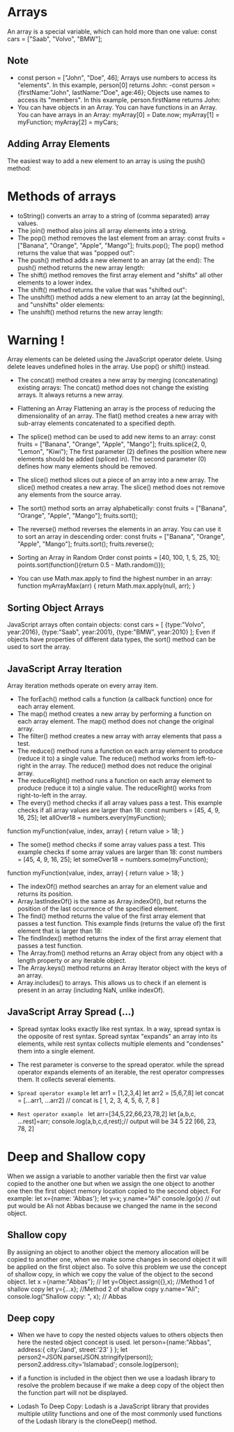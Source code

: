 # Arrays
An array is a special variable, which can hold more than one value:
const cars = ["Saab", "Volvo", "BMW"];

## Note
- const person = ["John", "Doe", 46];
Arrays use numbers to access its "elements". In this example, person[0] returns John:
-const person = {firstName:"John", lastName:"Doe", age:46};
Objects use names to access its "members". In this example, person.firstName returns John:
- You can have objects in an Array. You can have functions in an Array. You can have arrays in an Array:
myArray[0] = Date.now;
myArray[1] = myFunction;
myArray[2] = myCars;

## Adding Array Elements
The easiest way to add a new element to an array is using the push() method:

# Methods of arrays
- toString() converts an array to a string of (comma separated) array values.
- The join() method also joins all array elements into a string.
- The pop() method removes the last element from an array:
const fruits = ["Banana", "Orange", "Apple", "Mango"];
fruits.pop();
The pop() method returns the value that was "popped out":
- The push() method adds a new element to an array (at the end):
The push() method returns the new array length:
- The shift() method removes the first array element and "shifts" all other elements to a lower index.
- The shift() method returns the value that was "shifted out":
- The unshift() method adds a new element to an array (at the beginning), and "unshifts" older elements:
- The unshift() method returns the new array length:

# Warning !
Array elements can be deleted using the JavaScript operator delete.
Using delete leaves undefined holes in the array.
Use pop() or shift() instead.

- The concat() method creates a new array by merging (concatenating) existing arrays:
The concat() method does not change the existing arrays. It always returns a new array.
- Flattening an Array
Flattening an array is the process of reducing the dimensionality of an array.
The flat() method creates a new array with sub-array elements concatenated to a specified depth.
- The splice() method can be used to add new items to an array:
const fruits = ["Banana", "Orange", "Apple", "Mango"];
fruits.splice(2, 0, "Lemon", "Kiwi");
The first parameter (2) defines the position where new elements should be added (spliced in).
The second parameter (0) defines how many elements should be removed.
- The slice() method slices out a piece of an array into a new array.
The slice() method creates a new array.
The slice() method does not remove any elements from the source array.

- The sort() method sorts an array alphabetically:
const fruits = ["Banana", "Orange", "Apple", "Mango"];
fruits.sort();
- The reverse() method reverses the elements in an array.
You can use it to sort an array in descending order:
const fruits = ["Banana", "Orange", "Apple", "Mango"];
fruits.sort();
fruits.reverse();

- Sorting an Array in Random Order
const points = [40, 100, 1, 5, 25, 10];
points.sort(function(){return 0.5 - Math.random()});
- You can use Math.max.apply to find the highest number in an array:
function myArrayMax(arr) {
  return Math.max.apply(null, arr);
}

## Sorting Object Arrays
JavaScript arrays often contain objects:
const cars = [
  {type:"Volvo", year:2016},
  {type:"Saab", year:2001},
  {type:"BMW", year:2010}
];
Even if objects have properties of different data types, the sort() method can be used to sort the array.

## JavaScript Array Iteration
Array iteration methods operate on every array item.

- The forEach() method calls a function (a callback function) once for each array element.
- The map() method creates a new array by performing a function on each array element.
The map() method does not change the original array.
- The filter() method creates a new array with array elements that pass a test.
- The reduce() method runs a function on each array element to produce (reduce it to) a single value.
The reduce() method works from left-to-right in the array.
The reduce() method does not reduce the original array.
- The reduceRight() method runs a function on each array element to produce (reduce it to) a single value.
The reduceRight() works from right-to-left in the array.
- The every() method checks if all array values pass a test.
This example checks if all array values are larger than 18:
const numbers = [45, 4, 9, 16, 25];
let allOver18 = numbers.every(myFunction);

function myFunction(value, index, array) {
  return value > 18;
}

- The some() method checks if some array values pass a test.
This example checks if some array values are larger than 18:
const numbers = [45, 4, 9, 16, 25];
let someOver18 = numbers.some(myFunction);

function myFunction(value, index, array) {
  return value > 18;
}
- The indexOf() method searches an array for an element value and returns its position.
- Array.lastIndexOf() is the same as Array.indexOf(), but returns the position of the last occurrence of the specified element.
- The find() method returns the value of the first array element that passes a test function.
This example finds (returns the value of) the first element that is larger than 18:
- The findIndex() method returns the index of the first array element that passes a test function.
- The Array.from() method returns an Array object from any object with a length property or any iterable object.
- The Array.keys() method returns an Array Iterator object with the keys of an array.
- Array.includes() to arrays. This allows us to check if an element is present in an array (including NaN, unlike indexOf).
 
## JavaScript Array Spread (...)

- Spread syntax looks exactly like rest syntax. In a way, spread syntax is the opposite of rest syntax. Spread syntax "expands" an array into its elements, while rest syntax collects multiple elements and "condenses" them into a single element.

- The rest parameter is converse to the spread operator. while the spread operator expands elements of an iterable, the rest operator compresses them. It collects several elements.
- `Spread operator example`
let arr1 = [1,2,3,4]
let arr2 = [5,6,7,8]
let concat = [...arr1, ...arr2]
// concat is [ 1, 2, 3, 4, 5, 6, 7, 8 ]  

- `Rest operator example `
let arr=[34,5,22,66,23,78,2]
let [a,b,c, ...rest]=arr;
console.log(a,b,c,d,rest);// output will be 34 5 22 [66, 23, 78, 2]



# Deep and Shallow copy

When we assign a variable to another variable then the first var value copied to the another one but when we assign the one object to another one then the first object memory location copied to the second object.
For example:
let x={name: 'Abbas'};
let y=x;
y.name="Ali"
console.lgo(x) // out put would be Ali not Abbas because we changed the name in the second object.

## Shallow copy
By assigning an object to another object the memory allocation will be copied to another one, when we make some changes in second object it will be applied on the first object also. To solve this problem we use the concept of shallow copy, in which we copy the value of the object to the second object.
let x ={name:"Abbas"};
// let y=Object.assign({},x); //Method 1 of shallow copy
let y={...x}; //Method 2 of shallow copy
y.name="Ali";
console.log("Shallow copy: ", x); // Abbas

## Deep copy
- When we have to copy the nested objects values to others objects then here the nested object concept is used.
let person={name:"Abbas",
address:{
  city:'Jand',
  street:'23'
}
};
let person2=JSON.parse(JSON.stringify(person));
person2.address.city='Islamabad';
console.log(person);

- if a function is included in the object then we use a loadash library to resolve the problem because if we make a deep copy of the object then the function part will not be displayed.
- Lodash To Deep Copy: Lodash is a JavaScript library that provides multiple utility functions and one of the most commonly used functions of the Lodash library is the cloneDeep() method. 


